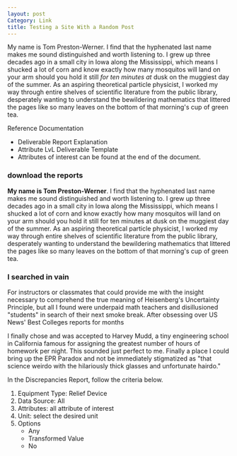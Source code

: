 ```yaml
---
layout: post
Category: Link
title: Testing a Site With a Random Post
---
```



My name is Tom Preston-Werner. I find that the hyphenated last name makes me sound distinguished and worth listening to. I grew up three decades ago in a small city in Iowa along the Mississippi, which means I shucked a lot of corn and know exactly how many mosquitos will land on your arm should you hold it still *for ten minutes at* dusk on the muggiest day of the summer. As an aspiring theoretical particle physicist, I worked my way through entire shelves of scientific literature from the public library, desperately wanting to understand the bewildering mathematics that littered the pages like so many leaves on the bottom of that morning's cup of green tea. 

Reference Documentation

- Deliverable Report Explanation
- Attribute LvL Deliverable Template
- Attributes of interest can be found at the end of the document. 

### download the reports

**My name is Tom Preston-Werner**. I find that the hyphenated last name makes me sound distinguished and worth listening to. I grew up three decades ago in a small city in Iowa along the Mississippi, which means I shucked a lot of corn and know exactly how many mosquitos will land on your arm should you hold it still for ten minutes at dusk on the muggiest day of the summer. As an aspiring theoretical particle physicist, I worked my way through entire shelves of scientific literature from the public library, desperately wanting to understand the bewildering mathematics that littered the pages like so many leaves on the bottom of that morning's cup of green tea. 

### I searched in vain
 
For instructors or classmates that could provide me with the insight necessary to comprehend the true meaning of Heisenberg's Uncertainty Principle, but all I found were underpaid math teachers and disillusioned "students" in search of their next smoke break. After obsessing over US News' Best Colleges reports for months 

I finally chose and was accepted to Harvey Mudd, a tiny engineering school in California famous for assigning the greatest number of hours of homework per night. This sounded just perfect to me. Finally a place I could bring up the EPR Paradox and not be immediately stigmatized as "that science weirdo with the hilariously thick glasses and unfortunate hairdo."

In the Discrepancies Report, follow the criteria below.

1. Equipment Type: Relief Device
2. Data Source: All
3. Attributes: all attribute of interest
4. Unit: select the desired unit
5. Options
    - Any
    - Transformed Value
    - No
